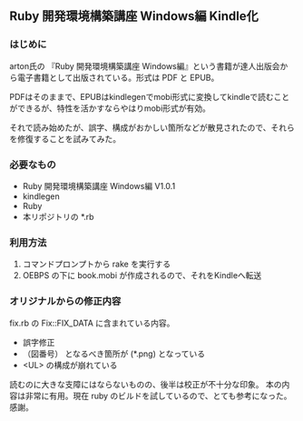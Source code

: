 ## Ruby 開発環境構築講座 Windows編 Kindle化

### はじめに

arton氏の 『Ruby 開発環境構築講座 Windows編』という書籍が達人出版会から電子書籍として出版されている。形式は PDF と EPUB。

PDFはそのままで、EPUBはkindlegenでmobi形式に変換してkindleで読むことができるが、特性を活かすならやはりmobi形式が有効。

それで読み始めたが、誤字、構成がおかしい箇所などが散見されたので、それらを修復することを試みてみた。

### 必要なもの

* Ruby 開発環境構築講座 Windows編 V1.0.1
* kindlegen
* Ruby
* 本リポジトリの \*.rb

### 利用方法

1. コマンドプロンプトから rake を実行する
2. OEBPS の下に book.mobi が作成されるので、それをKindleへ転送

### オリジナルからの修正内容

fix.rb の Fix::FIX_DATA に含まれている内容。

* 誤字修正
* （図番号） となるべき箇所が (\*.png) となっている
* &lt;UL&gt; の構成が崩れている

読むのに大きな支障にはならないものの、後半は校正が不十分な印象。
本の内容は非常に有用。現在 ruby のビルドを試しているので、とても参考になった。感謝。
